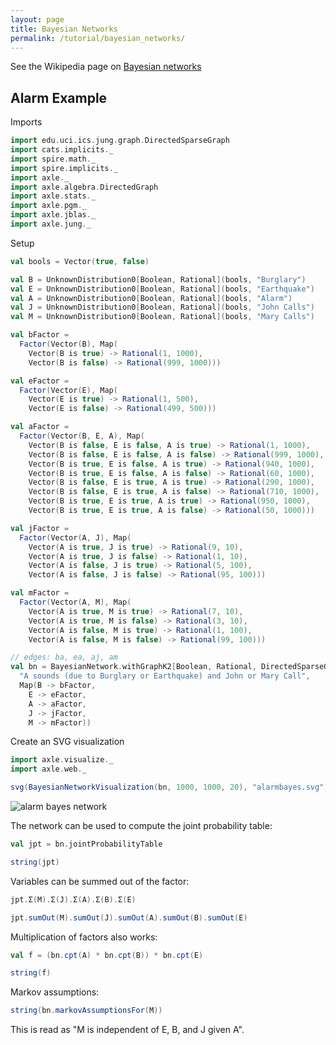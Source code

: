 ```yaml
---
layout: page
title: Bayesian Networks
permalink: /tutorial/bayesian_networks/
---
```


See the Wikipedia page on [Bayesian networks](https://en.wikipedia.org/wiki/Bayesian_network)

## Alarm Example

Imports

```scala mdoc:silent
import edu.uci.ics.jung.graph.DirectedSparseGraph
import cats.implicits._
import spire.math._
import spire.implicits._
import axle._
import axle.algebra.DirectedGraph
import axle.stats._
import axle.pgm._
import axle.jblas._
import axle.jung._
```

Setup

```scala mdoc
val bools = Vector(true, false)

val B = UnknownDistribution0[Boolean, Rational](bools, "Burglary")
val E = UnknownDistribution0[Boolean, Rational](bools, "Earthquake")
val A = UnknownDistribution0[Boolean, Rational](bools, "Alarm")
val J = UnknownDistribution0[Boolean, Rational](bools, "John Calls")
val M = UnknownDistribution0[Boolean, Rational](bools, "Mary Calls")

val bFactor =
  Factor(Vector(B), Map(
    Vector(B is true) -> Rational(1, 1000),
    Vector(B is false) -> Rational(999, 1000)))

val eFactor =
  Factor(Vector(E), Map(
    Vector(E is true) -> Rational(1, 500),
    Vector(E is false) -> Rational(499, 500)))

val aFactor =
  Factor(Vector(B, E, A), Map(
    Vector(B is false, E is false, A is true) -> Rational(1, 1000),
    Vector(B is false, E is false, A is false) -> Rational(999, 1000),
    Vector(B is true, E is false, A is true) -> Rational(940, 1000),
    Vector(B is true, E is false, A is false) -> Rational(60, 1000),
    Vector(B is false, E is true, A is true) -> Rational(290, 1000),
    Vector(B is false, E is true, A is false) -> Rational(710, 1000),
    Vector(B is true, E is true, A is true) -> Rational(950, 1000),
    Vector(B is true, E is true, A is false) -> Rational(50, 1000)))

val jFactor =
  Factor(Vector(A, J), Map(
    Vector(A is true, J is true) -> Rational(9, 10),
    Vector(A is true, J is false) -> Rational(1, 10),
    Vector(A is false, J is true) -> Rational(5, 100),
    Vector(A is false, J is false) -> Rational(95, 100)))

val mFactor =
  Factor(Vector(A, M), Map(
    Vector(A is true, M is true) -> Rational(7, 10),
    Vector(A is true, M is false) -> Rational(3, 10),
    Vector(A is false, M is true) -> Rational(1, 100),
    Vector(A is false, M is false) -> Rational(99, 100)))

// edges: ba, ea, aj, am
val bn = BayesianNetwork.withGraphK2[Boolean, Rational, DirectedSparseGraph](
  "A sounds (due to Burglary or Earthquake) and John or Mary Call",
  Map(B -> bFactor,
    E -> eFactor,
    A -> aFactor,
    J -> jFactor,
    M -> mFactor))
```

Create an SVG visualization

```scala mdoc
import axle.visualize._
import axle.web._

svg(BayesianNetworkVisualization(bn, 1000, 1000, 20), "alarmbayes.svg")
```

![alarm bayes network](/tutorial/images/alarmbayes.svg)

The network can be used to compute the joint probability table:

```scala mdoc
val jpt = bn.jointProbabilityTable

string(jpt)
```

Variables can be summed out of the factor:

```scala mdoc
jpt.Σ(M).Σ(J).Σ(A).Σ(B).Σ(E)
```

```scala mdoc
jpt.sumOut(M).sumOut(J).sumOut(A).sumOut(B).sumOut(E)
```

Multiplication of factors also works:

```scala mdoc
val f = (bn.cpt(A) * bn.cpt(B)) * bn.cpt(E)

string(f)
```

Markov assumptions:

```scala mdoc
string(bn.markovAssumptionsFor(M))
```

This is read as "M is independent of E, B, and J given A".
